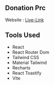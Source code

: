 ## Donation Prc

Website : [Live-Link](https://donation-prc.netlify.app)

## Tools Used

-   React
-   React Router Dom
-   Tailwind CSS
-   Material Tailwind
-   Recharts
-   React Toastify
-   Vite
